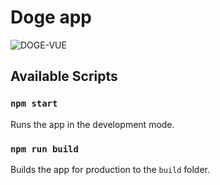 # Doge app

![DOGE-VUE](https://img.devrant.com/devrant/rant/r_565529_WRQcK.jpg)

## Available Scripts

### `npm start`
Runs the app in the development mode.

### `npm run build`
Builds the app for production to the `build` folder.
